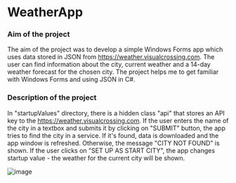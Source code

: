 # WeatherApp

### Aim of the project

The aim of the project was to develop a simple Windows Forms app which uses data stored in JSON from https://weather.visualcrossing.com. The user can find information about the city, current weather and a 14-day weather forecast for the chosen city. The project helps me to get familiar with Windows Forms and using JSON in C#. 

### Description of the project

In "startupValues" directory, there is a hidden class "api" that stores an API key to the https://weather.visualcrossing.com.
If the user enters the name of the city in a textbox and submits it by clicking on "SUBMIT" button, the app tries to find the city in a service. If it's found, data is downloaded and the app window is refreshed. Otherwise, the message "CITY NOT FOUND" is shown. If the user clicks on "SET UP AS START CITY", the app changes startup value - the weather for the current city will be shown.

![image](https://user-images.githubusercontent.com/92810145/218309081-11d951bc-d9fd-4166-adb3-d9bc84cf94d2.png)
